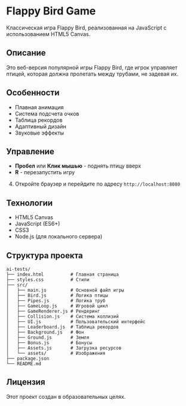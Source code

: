 # Flappy Bird Game

Классическая игра Flappy Bird, реализованная на JavaScript с использованием HTML5 Canvas.

## Описание

Это веб-версия популярной игры Flappy Bird, где игрок управляет птицей, которая должна пролетать между трубами, не задевая их.

## Особенности

- Плавная анимация
- Система подсчета очков
- Таблица рекордов
- Адаптивный дизайн
- Звуковые эффекты

## Управление

- **Пробел** или **Клик мышью** - поднять птицу вверх
- **R** - перезапустить игру

4. Откройте браузер и перейдите по адресу `http://localhost:8080`

## Технологии

- HTML5 Canvas
- JavaScript (ES6+)
- CSS3
- Node.js (для локального сервера)

## Структура проекта

```
ai-tests/
├── index.html          # Главная страница
├── styles.css          # Стили
├── src/
│   ├── main.js         # Основной файл игры
│   ├── Bird.js         # Логика птицы
│   ├── Pipes.js        # Логика труб
│   ├── GameLoop.js     # Игровой цикл
│   ├── GameRenderer.js # Рендеринг
│   ├── Collision.js    # Система коллизий
│   ├── UI.js           # Пользовательский интерфейс
│   ├── Leaderboard.js  # Таблица рекордов
│   ├── Background.js   # Фон
│   ├── Ground.js       # Земля
│   ├── Bonus.js        # Бонусы
│   ├── Assets.js       # Загрузка ресурсов
│   └── assets/         # Изображения
├── package.json
└── README.md
```

## Лицензия

Этот проект создан в образовательных целях. 